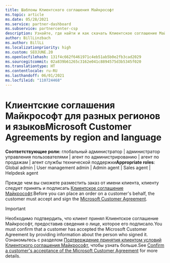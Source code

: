 ```yaml
---
title: Шаблоны Клиентского соглашения Майкрософт
ms.topic: article
ms.date: 05/28/2021
ms.service: partner-dashboard
ms.subservice: partnercenter-csp
description: Узнайте, где найти и как скачать Клиентское соглашение Майкрософт для определенного региона на соответствующем языке, чтобы ознакомить с ним клиентов.
author: BillLinzbach
ms.author: BillLi
ms.localizationpriority: high
ms.custom: SEOJUNE.20
ms.openlocfilehash: 131f4c662f6461971c4eb51ab5b0e2fb3cad2029
ms.sourcegitcommit: 02a839b61265c3162e041c8894575d3b5345f020
ms.translationtype: HT
ms.contentlocale: ru-RU
ms.lasthandoff: 06/01/2021
ms.locfileid: "110724468"
---
```

# <a name="microsoft-customer-agreements-by-region-and-language"></a><span data-ttu-id="fd3de-103">Клиентские соглашения Майкрософт для разных регионов и языков</span><span class="sxs-lookup"><span data-stu-id="fd3de-103">Microsoft Customer Agreements by region and language</span></span>

<span data-ttu-id="fd3de-104">**Соответствующие роли:** глобальный администратор | администратор управления пользователями | агент по администрированию | агент по продажам | агент службы технической поддержки</span><span class="sxs-lookup"><span data-stu-id="fd3de-104">**Appropriate roles**: Global admin | User management admin | Admin agent | Sales agent | Helpdesk agent</span></span>

<span data-ttu-id="fd3de-105">Прежде чем вы сможете разместить заказ от имени клиента, клиенту следует принять и подписать [Клиентское соглашение Майкрософт](https://www.microsoft.com/licensing/docs/customeragreement).</span><span class="sxs-lookup"><span data-stu-id="fd3de-105">Before you can place an order on a customer's behalf, the customer must accept and sign the [Microsoft Customer Agreement](https://www.microsoft.com/licensing/docs/customeragreement).</span></span>

>[!IMPORTANT]
> <span data-ttu-id="fd3de-106">Необходимо подтвердить, что клиент принял Клиентское соглашение Майкрософт, предоставив сведения о лице, которое его подписало.</span><span class="sxs-lookup"><span data-stu-id="fd3de-106">You must confirm that a customer has accepted the Microsoft Customer Agreement by providing information about the person who signed it.</span></span> <span data-ttu-id="fd3de-107">Ознакомьтесь с разделом [Подтверждение принятия клиентом условий Клиентского соглашения Майкрософт](./confirm-customer-agreement.md), чтобы узнать больше.</span><span class="sxs-lookup"><span data-stu-id="fd3de-107">See [Confirm a customer's acceptance of the Microsoft Customer Agreement](./confirm-customer-agreement.md) for more details.</span></span>
